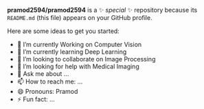 


**pramod2594/pramod2594** is a ✨ _special_ ✨ repository because its `README.md` (this file) appears on your GitHub profile.

Here are some ideas to get you started:

- 🔭 I’m currently Working on Computer Vision
- 🌱 I’m currently learning Deep Learning
- 👯 I’m looking to collaborate on Image Processing 
- 🤔 I’m looking for help with Medical Imaging
- 💬 Ask me about ...
- 📫 How to reach me: ...
- 😄 Pronouns: Pramod
- ⚡ Fun fact: ...

